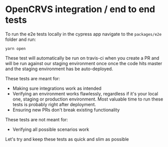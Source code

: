 # OpenCRVS integration / end to end tests

To run the e2e tests locally in the cypress app navigate to the `packages/e2e` folder and run:

```
yarn open
```

These test will automatically be run on travis-ci when you create a PR and will be run against our staging environment once once the code hits master and the staging environment has be auto-deployed.

These tests are meant for:
- Making sure integrations work as intended
- Verifying an environment works flawlessly, regardless if it's your local one, staging or production environment. Most valuable time to run these tests is probably right after deployment.
- Ensuring new PRs don't break existing functionality

These tests are not meant for:
- Verifying all possible scenarios work

Let's try and keep these tests as quick and slim as possible
